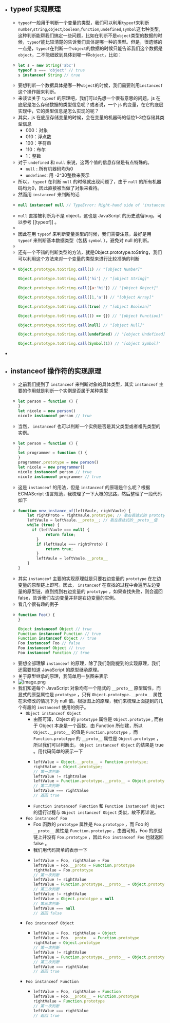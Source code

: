 - ## typeof 实现原理
	- `typeof`一般用于判断一个变量的类型，我们可以利用`typeof`来判断`number`,`string`,`object`,`boolean`,`function`,`undefined`,`symbol`这七种类型，这种判断能帮我们搞定一些问题，比如在判断不是`object`类型的数据的时候，`typeof`能比较清楚的告诉我们具体是哪一种的类型。但是，很遗憾的一点是，`typeof`在判断一个`object`的数据的时候只能告诉我们这个数据是`object`，二不能细致到具体到哪一种`object`，比如：
	- ```js
	  let s = new String('abc')
	  typeof s === 'object' // true 
	  s instanceof String // true
	  ```
	- 要想判断一个数据具体是哪一种`object`的时候，我们需要利用`instanceof`这个操作服来判断。
	- 来谈谈关于 `typeof` 的原理吧，我们可以先想一个很有意思的问题，js 在底层是怎么存储数据的类型信息呢？或者说，一个 js 的变量，在它的底层实现中，它的类型信息是怎么实现的呢？
	- 其实，js 在底层存储变量的时候，会在变量的机器码的低位1-3位存储其类型信息
		- 000：对象
		- 010：浮点数
		- 100：字符串
		- 110：布尔
		- 1：整数
	- 对于 `undefined` 和 `null` 来说，这两个值的信息存储是有点特殊的。
		- `null` : 所有机器码均为0
		- `undefined`: 用 -2^30整数来表示
	- 所以， `typeof` 在判断 `null` 的时候就出现问题了，由于 `null` 的所有机器码均为0，因此直接被当做了对象来看待。
	- 然而用 `instanceof` 来判断的话
	- ```js
	  null instanceof null // TypeError: Right-hand side of 'instanceof' is not an object
	  ```
	- `null` 直接被判断为不是 object，这也是 JavaScript 的历史遗留bug，可以参考 [[typeof]] 。
	-
	- 因此在用 `typeof` 来判断变量类型的时候，我们需要注意，最好是用 `typeof` 来判断基本数据类型（包括 `symbol` ），避免对 null 的判断。
	-
	- 还有一个不错的判断类型的方法，就是Object.prototype.toString，我们可以利用这个方法来对一个变量的类型来进行比较准确的判断
	- ```js
	  Object.prototype.toString.call(1) // "[object Number]"
	  
	  Object.prototype.toString.call('hi') // "[object String]"
	  
	  Object.prototype.toString.call({a:'hi'}) // "[object Object]"
	  
	  Object.prototype.toString.call([1,'a']) // "[object Array]"
	  
	  Object.prototype.toString.call(true) // "[object Boolean]"
	  
	  Object.prototype.toString.call(() => {}) // "[object Function]"
	  
	  Object.prototype.toString.call(null) // "[object Null]"
	  
	  Object.prototype.toString.call(undefined) // "[object Undefined]"
	  
	  Object.prototype.toString.call(Symbol(1)) // "[object Symbol]"
	  
	  ```
-
- ## instanceof 操作符的实现原理
	- 之前我们提到了 `instanceof` 来判断对象的具体类型，其实 `instanceof` 主要的作用就是判断一个实例是否属于某种类型
	- ```js
	  let person = function () {
	  }
	  let nicole = new person()
	  nicole instanceof person // true
	  ```
	- 当然， `instanceof` 也可以判断一个实例是否是其父类型或者祖先类型的实例。
	- ```js
	  let person = function () {
	  }
	  let programmer = function () {
	  }
	  programmer.prototype = new person()
	  let nicole = new programmer()
	  nicole instanceof person // true
	  nicole instanceof programmer // true
	  ```
	- 这是 `instanceof` 的用法，但是 `instanceof` 的原理是什么呢？根据 ECMAScript 语言规范，我梳理了一下大概的思路，然后整理了一段代码如下
	- ```js
	  function new_instance_of(leftVaule, rightVaule) { 
	      let rightProto = rightVaule.prototype; // 取右表达式的 prototype 值
	      leftVaule = leftVaule.__proto__; // 取左表达式的__proto__值
	      while (true) {
	      	if (leftVaule === null) {
	              return false;	
	          }
	          if (leftVaule === rightProto) {
	              return true;	
	          } 
	          leftVaule = leftVaule.__proto__ 
	      }
	  }
	  ```
	- 其实  `instanceof`  主要的实现原理就是只要右边变量的  `prototype`  在左边变量的原型链上即可。因此， `instanceof`  在查找的过程中会遍历左边变量的原型链，直到找到右边变量的  `prototype` ，如果查找失败，则会返回 false，告诉我们左边变量并非是右边变量的实例。
	- 看几个很有趣的例子
	- ```js
	  function Foo() {
	  }
	  
	  Object instanceof Object // true
	  Function instanceof Function // true
	  Function instanceof Object // true
	  Foo instanceof Foo // false
	  Foo instanceof Object // true
	  Foo instanceof Function // true
	  
	  ```
	- 要想全部理解 `instanceof` 的原理，除了我们刚刚提到的实现原理，我们还需要知道 JavaScript 的原型继承原理。
	- 关于原型继承的原理，我简单用一张图来表示
	- ![image.png](../assets/image_1657979935110_0.png)
	- 我们知道每个 JavaScript 对象均有一个隐式的  `__proto__`  原型属性，而显式的原型属性是  `prototype` ，只有  `Object.prototype.__proto__`  属性在未修改的情况下为 null 值。根据图上的原理，我们来梳理上面提到的几个有趣的  `instanceof`  使用的例子。
		- `Object instanceof Object`
			- 由图可知，Object 的  `prototype`  属性是  `Object.prototype` , 而由于 Object 本身是一个函数，由 Function 所创建，所以  `Object.__proto__`  的值是  `Function.prototype` ，而  `Function.prototype`  的  `__proto__`  属性是  `Object.prototype` ，所以我们可以判断出， `Object instanceof Object`  的结果是 true 。用代码简单的表示一下
			- ```js
			  leftValue = Object.__proto__ = Function.prototype;
			  rightValue = Object.prototype;
			  // 第一次判断
			  leftValue != rightValue
			  leftValue = Function.prototype.__proto__ = Object.prototype
			  // 第二次判断
			  leftValue === rightValue
			  // 返回 true
			  ```
			- `Function instanceof Function` 和 `Function instanceof Object` 的运行过程与 `Object instanceof Object` 类似，故不再详说。
		- `Foo instanceof Foo`
			- Foo 函数的  `prototype`  属性是  `Foo.prototype` ，而 Foo 的  `__proto__`  属性是  `Function.prototype` ，由图可知，Foo 的原型链上并没有  `Foo.prototype`  ，因此  `Foo instanceof Foo`  也就返回 false 。
			- 我们用代码简单的表示一下
			- ```js
			  leftValue = Foo, rightValue = Foo
			  leftValue = Foo.__proto = Function.prototype
			  rightValue = Foo.prototype
			  // 第一次判断
			  leftValue != rightValue
			  leftValue = Function.prototype.__proto__ = Object.prototype
			  // 第二次判断
			  leftValue != rightValue
			  leftValue = Object.prototype = null
			  // 第三次判断
			  leftValue === null
			  // 返回 false
			  ```
		- `Foo instanceof Object`
			- ```js
			  leftValue = Foo, rightValue = Object
			  leftValue = Foo.__proto__ = Function.prototype
			  rightValue = Object.prototype
			  // 第一次判断
			  leftValue != rightValue
			  leftValue = Function.prototype.__proto__ = Object.prototype
			  // 第二次判断
			  leftValue === rightValue
			  // 返回 true 
			  ```
		- `Foo instanceof Function`
			- ```js
			  leftValue = Foo, rightValue = Function
			  leftValue = Foo.__proto__ = Function.prototype
			  rightValue = Function.prototype
			  // 第一次判断
			  leftValue === rightValue
			  // 返回 true 
			  ```